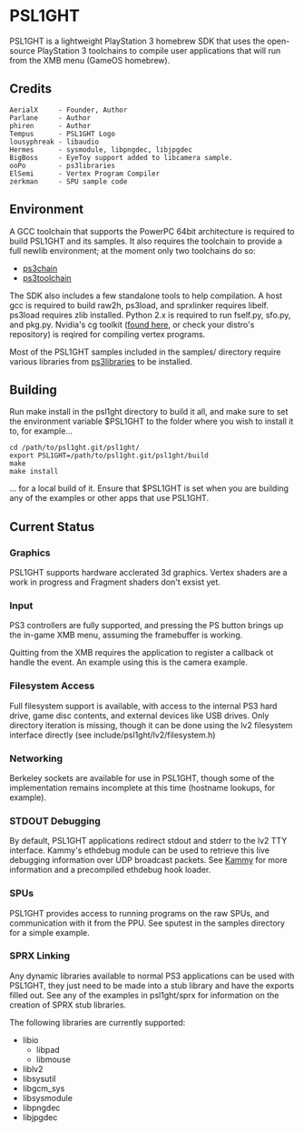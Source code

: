 PSL1GHT
=======

PSL1GHT is a lightweight PlayStation 3 homebrew SDK that uses the open-source
PlayStation 3 toolchains to compile user applications that will run from the
XMB menu (GameOS homebrew).


Credits
-------

    AerialX     - Founder, Author
    Parlane     - Author
    phiren      - Author
    Tempus      - PSL1GHT Logo
    lousyphreak - libaudio
    Hermes      - sysmodule, libpngdec, libjpgdec
    BigBoss     - EyeToy support added to libcamera sample.
    ooPo        - ps3libraries
    ElSemi      - Vertex Program Compiler
    zerkman     - SPU sample code


Environment
-----------

A GCC toolchain that supports the PowerPC 64bit architecture is required to
build PSL1GHT and its samples. It also requires the toolchain to provide
a full newlib environment; at the moment only two toolchains do so:

* [ps3chain](http://github.com/HACKERCHANNEL/ps3chain)
* [ps3toolchain](http://github.com/ooPo/ps3toolchain)

The SDK also includes a few standalone tools to help compilation. A host gcc
is required to build raw2h, ps3load, and sprxlinker requires libelf. ps3load
requires zlib installed. Python 2.x is required to run fself.py, sfo.py, and
pkg.py. Nvidia's cg toolkit ([found here](http://developer.nvidia.com/object/cg_toolkit.html), or check your distro's repository) is reqired for compiling vertex programs.

Most of the PSL1GHT samples included in the samples/ directory require various
libraries from [ps3libraries](http://github.com/ooPo/ps3libraries) to be
installed.


Building
--------

Run make install in the psl1ght directory to build it all, and make sure to
set the environment variable $PSL1GHT to the folder where you wish to
install it to, for example...

    cd /path/to/psl1ght.git/psl1ght/
    export PSL1GHT=/path/to/psl1ght.git/psl1ght/build
    make
    make install

... for a local build of it. Ensure that $PSL1GHT is set when you are
building any of the examples or other apps that use PSL1GHT.


Current Status
--------------

### Graphics

PSL1GHT supports hardware acclerated 3d graphics. 
Vertex shaders are a work in progress and Fragment shaders don't exsist yet.

### Input

PS3 controllers are fully supported, and pressing the PS button brings up the
in-game XMB menu, assuming the framebuffer is working.

Quitting from the XMB requires the application to register a callback ot handle the event. An example using this is the camera example.

### Filesystem Access

Full filesystem support is available, with access to the internal PS3 hard
drive, game disc contents, and external devices like USB drives. Only directory
iteration is missing, though it can be done using the lv2 filesystem interface
directly (see include/psl1ght/lv2/filesystem.h)

### Networking

Berkeley sockets are available for use in PSL1GHT, though some of the
implementation remains incomplete at this time (hostname lookups, for example).

### STDOUT Debugging

By default, PSL1GHT applications redirect stdout and stderr to the lv2 TTY
interface. Kammy's ethdebug module can be used to retrieve this live debugging
information over UDP broadcast packets.
See [Kammy](http://github.com/AerialX/Kammy) for more information and a
precompiled ethdebug hook loader.

### SPUs

PSL1GHT provides access to running programs on the raw SPUs, and communication
with it from the PPU. See sputest in the samples directory for a simple
example.

### SPRX Linking

Any dynamic libraries available to normal PS3 applications can be used with
PSL1GHT, they just need to be made into a stub library and have the exports
filled out. See any of the examples in psl1ght/sprx for information on the
creation of SPRX stub libraries.

The following libraries are currently supported:

* libio
    * libpad
    * libmouse
* liblv2
* libsysutil
* libgcm_sys
* libsysmodule
* libpngdec
* libjpgdec
